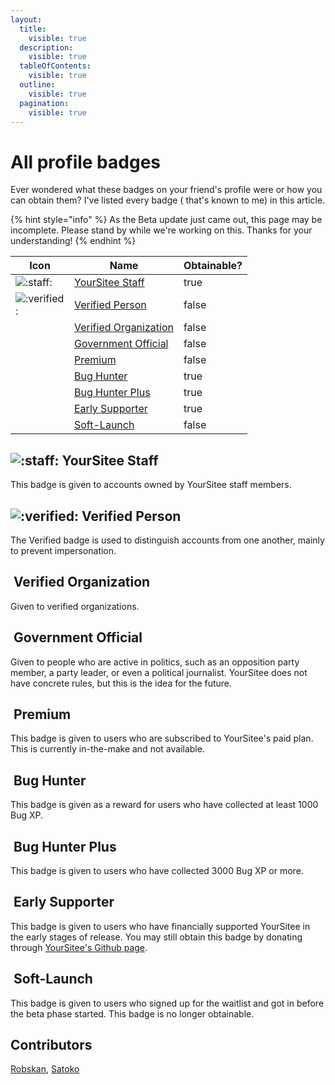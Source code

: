```yaml
---
layout:
  title:
    visible: true
  description:
    visible: true
  tableOfContents:
    visible: true
  outline:
    visible: true
  pagination:
    visible: true
---
```


# All profile badges

Ever wondered what these badges on your friend's profile were or how you can obtain them? I've listed every badge ( that's known to me) in this article.

{% hint style="info" %}
As the Beta update just came out, this page may be incomplete. Please stand by while we're working on this. Thanks for your understanding!
{% endhint %}

<table><thead><tr><th width="78">Icon</th><th>Name</th><th data-type="checkbox">Obtainable?</th></tr></thead><tbody><tr><td><img src="../.gitbook/assets/faq/all-profile-badges/yoursiteeStaff.png" alt=":staff:" data-size="line"></td><td><a href="all-profile-badges.md#yoursitee-staff">YourSitee Staff</a></td><td>true</td></tr><tr><td><img src="../.gitbook/assets/faq/all-profile-badges/verified.png" alt=":verified:" data-size="line"></td><td><a href="all-profile-badges.md#verified-person">Verified Person</a></td><td>false</td></tr><tr><td><img src="../.gitbook/assets/faq/all-profile-badges/verifiedOrg.png" alt="" data-size="line"></td><td><a href="all-profile-badges.md#verified-organization">Verified Organization</a></td><td>false</td></tr><tr><td><img src="../.gitbook/assets/faq/all-profile-badges/governmentOfficial.png" alt="" data-size="line"></td><td><a href="all-profile-badges.md#government-official">Government Official</a></td><td>false</td></tr><tr><td><img src="../.gitbook/assets/faq/all-profile-badges/premium.png" alt="" data-size="line"></td><td><a href="all-profile-badges.md#premium">Premium</a></td><td>false</td></tr><tr><td><img src="../.gitbook/assets/faq/all-profile-badges/bugHunter.png" alt="" data-size="line"></td><td><a href="all-profile-badges.md#bug-hunter">Bug Hunter</a></td><td>true</td></tr><tr><td><img src="../.gitbook/assets/faq/all-profile-badges/bugHunterPlus.png" alt="" data-size="line"></td><td><a href="all-profile-badges.md#bug-hunter-plus">Bug Hunter Plus</a></td><td>true</td></tr><tr><td><img src="../.gitbook/assets/faq/all-profile-badges/earlySupporter.png" alt="" data-size="line"></td><td><a href="all-profile-badges.md#early-supporter">Early Supporter</a></td><td>true</td></tr><tr><td><img src="../.gitbook/assets/faq/all-profile-badges/softLaunch.png" alt="" data-size="line"></td><td><a href="all-profile-badges.md#soft-launch">Soft-Launch</a></td><td>false</td></tr></tbody></table>

## <img src="../.gitbook/assets/faq/all-profile-badges/yoursiteeStaff.png" alt=":staff:" data-size="line"> YourSitee Staff

This badge is given to accounts owned by YourSitee staff members.

## <img src="../.gitbook/assets/faq/all-profile-badges/verified.png" alt=":verified:" data-size="line"> Verified Person

The Verified badge is used to distinguish accounts from one another, mainly to prevent impersonation.

## <img src="../.gitbook/assets/faq/all-profile-badges/verifiedOrg.png" alt="" data-size="line"> Verified Organization

Given to verified organizations.

## <img src="../.gitbook/assets/faq/all-profile-badges/governmentOfficial.png" alt="" data-size="line"> Government Official

Given to people who are active in politics, such as an opposition party member, a party leader, or even a political journalist. YourSitee does not have concrete rules, but this is the idea for the future.

## <img src="../.gitbook/assets/faq/all-profile-badges/premium.png" alt="" data-size="line"> Premium

This badge is given to users who are subscribed to YourSitee's paid plan. This is currently in-the-make and not available.

## <img src="../.gitbook/assets/faq/all-profile-badges/bugHunter.png" alt="" data-size="line"> Bug Hunter

This badge is given as a reward for users who have collected at least 1000 Bug XP.

## <img src="../.gitbook/assets/faq/all-profile-badges/bugHunterPlus.png" alt="" data-size="line"> Bug Hunter Plus

This badge is given to users who have collected 3000 Bug XP or more.

## <img src="../.gitbook/assets/faq/all-profile-badges/earlySupporter.png" alt="" data-size="line"> Early Supporter

This badge is given to users who have financially supported YourSitee in the early stages of release. You may still obtain this badge by donating through [YourSitee's Github page](https://github.com/sponsors/yoursitee).

## <img src="../.gitbook/assets/faq/all-profile-badges/softLaunch.png" alt="" data-size="line"> Soft-Launch

This badge is given to users who signed up for the waitlist and got in before the beta phase started. This badge is no longer obtainable.

## Contributors

[Robskan](../contributors.md#robskan), [Satoko](../contributors.md#satoko) [<img src="../.gitbook/assets/badges/yoursiteeStaff (2).png" alt="" data-size="line">](all-profile-badges.md#yoursitee-staff)
